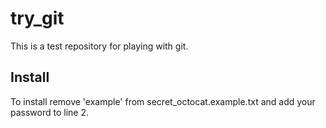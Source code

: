 try_git
=======

This is a test repository for playing with git.

Install
-------
To install remove 'example' from secret_octocat.example.txt and
add your password to line 2.
